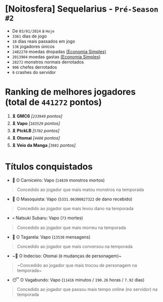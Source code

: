 # [Noitosfera] Sequelarius - `Pré-Season #2`
- De `03/01/2024` à `Hoje`
- `3361` dias de jogo
- `18` dias reais passados em jogo
- `136` jogadores únicos
- `2482270` moedas dropadas [(Economia Simples)](https://github.com/otomay/Economia-Simples)
- `2013904` moedas gastas [(Economia Simples)](https://github.com/otomay/Economia-Simples)
- `28272` monstros normais derrotados
- `906` chefes derrotados
- `0` crashes do servidor

# Ranking de melhores jogadores (total de `441272` pontos)
1. 🎗️ **GMC6** *[`233949` pontos]*
2. 🎗️ **Vapo** *[`183529` pontos]*
3. 🎗️ **PtckLB** *[`5702` pontos]*
4. 🎗️ **Otomai** *[`4408` pontos]*
5. 🎗️ **Veio da Manga** *[`3981` pontos]*

# Títulos conquistados
- 👹 O Carniceiro: Vapo (`14839` monstros mortos)
> Concedido ao jogador que mais matou monstros na temporada
- 🥵 O Masoquista: Vapo (`5331.06300827322` de dano recebido)
> Concedido ao jogador que mais levou dano na temporada
- 💀 Natsuki Subaru: Vapo (`73` mortes)
> Concedido ao jogador que mais morreu na temporada
- 🦜 O Tagarela: Vapo (`13530` mensagens)
> Concedido ao jogador que mais conversou na temporada
- ~🤔 O Indeciso: Otomai (`0` mudanças de personagem)~
> ~Concedido ao jogador que mais trocou de personagem na temporada~
- 😴 O Vagabundo: Vapo (`11416` minutos / `190.26` horas / `7.92` dias)
> Concedido ao jogador que passou mais tempo online (no servidor) na temporada
